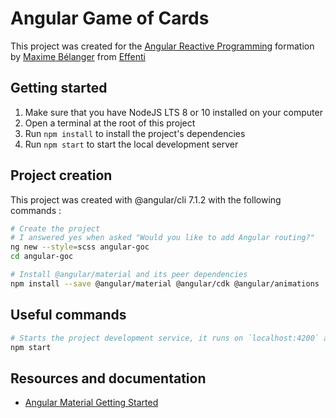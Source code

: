 # Angular Game of Cards

This project was created for the [Angular Reactive Programming](https://slides.com/titoeuf/angular-ngrx) 
formation by [Maxime Bélanger](mailto:mbelanger@effenti.ca) from [Effenti](https://effenti.ca)

## Getting started
1. Make sure that you have NodeJS LTS 8 or 10 installed on your computer
1. Open a terminal at the root of this project
1. Run `npm install` to install the project's dependencies
1. Run `npm start` to start the local development server

## Project creation

This project was created with @angular/cli 7.1.2 with the following commands : 
```bash
# Create the project
# I answered yes when asked "Would you like to add Angular routing?"
ng new --style=scss angular-goc
cd angular-goc

# Install @angular/material and its peer dependencies
npm install --save @angular/material @angular/cdk @angular/animations
```

## Useful commands
```bash
# Starts the project development service, it runs on `localhost:4200` and will update code changes automatically
npm start
```

## Resources and documentation

- [Angular Material Getting Started](https://material.angular.io/guide/getting-started)
